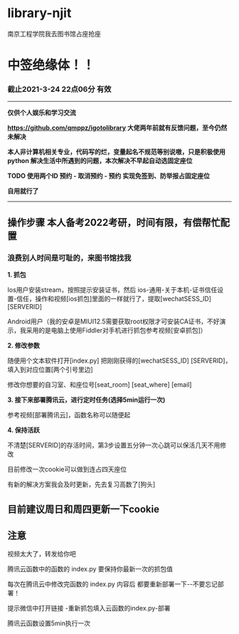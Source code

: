 # library-njit
南京工程学院我去图书馆占座抢座
# **中签绝缘体！！**
### 截止2021-3-24 22点06分 有效 
---
**仅供个人娱乐和学习交流**

**https://github.com/qmppz/igotolibrary 大佬两年前就有反馈问题，至今仍然未解决**

**本人非计算机相关专业，代码写的烂，变量起名不规范等别说嗷，只是积极使用python 解决生活中所遇到的问题，本次解决不早起自动选固定座位**

**TODO  使用两个ID 预约 - 取消预约 - 预约 实现免签到、防举报占固定座位**

**自用就行了**

---
## 操作步骤 本人备考2022考研，时间有限，有偿帮忙配置
### 浪费别人时间是可耻的，来图书馆找我
 
**1. 抓包**

Ios用户安装stream，按照提示安装证书，然后 ios-通用-关于本机-证书信任设置-信任，操作和视频[ios抓包]里面的一样就行了，提取[wechatSESS\_ID] [SERVERID]

Android用户（我的安卓是MIUI12.5需要获取root权限才可安装CA证书，不好演示，我采用的是电脑上使用Fiddler对手机进行抓包参考视频[安卓抓包]）

**2. 修改参数**

随便用个文本软件打开[index.py] 把刚刚获得的[wechatSESS\_ID] [SERVERID]，填入到对应位置[两个引号里边]  

修改你想要的自习室、和座位号[seat_room] [seat_where] [email]  


**3. 接下来部署腾讯云，进行定时任务(选择5min运行一次)**

参考视频[部署腾讯云]，函数名称可以随便起

**4. 保持活跃**

不清楚[SERVERID]的存活时间，第3步设置五分钟一次心跳可以保活几天不用修改

目前修改一次cookie可以做到连占四天座位

有新的解决方案我会及时更新，先去复习高数了[狗头]  

目前建议周日和周四更新一下cookie  
---
## 注意

视频太大了，转发给你吧

腾讯云函数中的函数的 index.py 要保持你最新一次的抓包值 

每次在腾讯云中修改完函数的 index.py 内容后 都要重新部署一下--不要忘记部署！

提示微信中打开链接  -重新抓包填入云函数的index.py-部署

腾讯云函数设置5min执行一次

